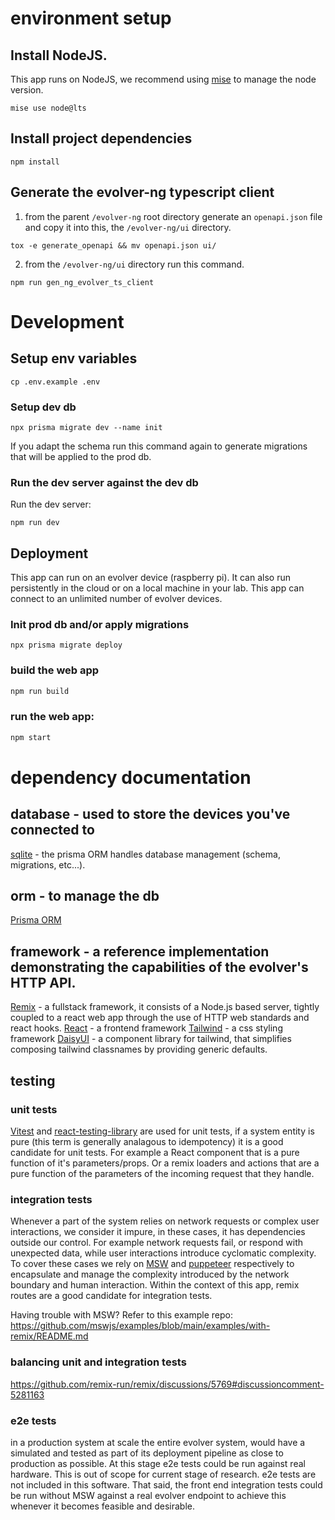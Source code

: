 # environment setup

## Install NodeJS.

This app runs on NodeJS, we recommend using [mise](https://mise.jdx.dev) to manage the node version. 

```shellscript
mise use node@lts
```

## Install project dependencies

```shellscript
npm install
```

## Generate the evolver-ng typescript client

1. from the parent `/evolver-ng` root directory generate an `openapi.json` file and copy it into this, the `/evolver-ng/ui` directory.

```shellscript
tox -e generate_openapi && mv openapi.json ui/
```

2. from the `/evolver-ng/ui` directory run this command.

```shellscript
npm run gen_ng_evolver_ts_client
```

# Development

## Setup env variables

```shellscript
cp .env.example .env
```

### Setup dev db

```shellscript
npx prisma migrate dev --name init
```

If you adapt the schema run this command again to generate migrations that will be applied to the prod db.

### Run the dev server against the dev db
Run the dev server:

```shellscript
npm run dev
```

## Deployment

This app can run on an evolver device (raspberry pi). It can also run persistently in the cloud or on a local machine in your lab. This app can connect to an unlimited number of evolver devices.

### Init prod db and/or apply migrations

```shellscript
npx prisma migrate deploy
```

### build the web app

```sh
npm run build
```

### run the web app:

```sh
npm start
```

# dependency documentation

## database - used to store the devices you've connected to
[sqlite](https://www.sqlite.org) - the prisma ORM handles database management (schema, migrations, etc...).

## orm - to manage the db
[Prisma ORM](https://www.prisma.io/docs/orm/prisma-schema/overview)

## framework - a reference implementation demonstrating the capabilities of the evolver's HTTP API.
[Remix](https://remix.run/docs) - a fullstack framework, it consists of a Node.js based server, tightly coupled to a react web app through the use of HTTP web standards and react hooks. 
[React](https://react.dev) - a frontend framework
[Tailwind](https://tailwindcss.com) - a css styling framework
[DaisyUI](https://daisyui.com) - a component library for tailwind, that simplifies composing tailwind classnames by providing generic defaults.

## testing

### unit tests
[Vitest](https://vitest.dev) and [react-testing-library](https://testing-library.com/docs/react-testing-library/intro/) are used for unit tests, if a system entity is pure (this term is generally analagous to idempotency) it is a good candidate for unit tests. For example a React component that is a pure function of it's parameters/props. Or a remix loaders and actions that are a pure function of the parameters of the incoming request that they handle.

### integration tests
Whenever a part of the system relies on network requests or complex user interactions, we consider it impure, in these cases, it has dependencies outside our control. For example network requests fail, or respond with unexpected data, while user interactions introduce cyclomatic complexity. To cover these cases we rely on [MSW](https://mswjs.io/) and [puppeteer](https://pptr.dev/) respectively to encapsulate and manage the complexity introduced by the network boundary and human interaction. Within the context of this app, remix routes are a good candidate for integration tests.

Having trouble with MSW? Refer to this example repo: https://github.com/mswjs/examples/blob/main/examples/with-remix/README.md

### balancing unit and integration tests
https://github.com/remix-run/remix/discussions/5769#discussioncomment-5281163

### e2e tests
in a production system at scale the entire evolver system, would have a simulated and tested as part of its deployment pipeline as close to production as possible. At this stage e2e tests could be run against real hardware. This is out of scope for current stage of research. e2e tests are not included in this software. That said, the front end integration tests could be run without MSW against a real evolver endpoint to achieve this whenever it becomes feasible and desirable.